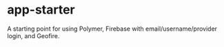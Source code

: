 # app-starter
A starting point for using Polymer, Firebase with email/username/provider login, and Geofire.
